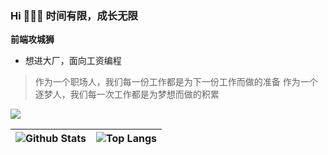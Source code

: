 ### Hi 👋👋👋 时间有限，成长无限

**前端攻城狮**

- 想进大厂，面向工资编程

> 作为一个职场人，我们每一份工作都是为下一份工作而做的准备
> 作为一个逐梦人，我们每一次工作都是为梦想而做的积累

![](https://visitor-badge.glitch.me/badge?page_id=Leiloloaa)

| ![Github Stats](https://github-readme-stats.vercel.app/api?username=Leiloloaa&show_icons=true&theme=buefy) | ![Top Langs](https://github-readme-stats.vercel.app/api/top-langs/?username=Leiloloaa&show_icons=true&theme=buefy&layout=compact) |
| -- | -- |

<!--
**Leiloloaa/Leiloloaa** is a ✨ _special_ ✨ repository because its `README.md` (this file) appears on your GitHub profile.

Here are some ideas to get you started:

- 🔭 I’m currently working on ...
- 🌱 I’m currently learning ...
- 👯 I’m looking to collaborate on ...
- 🤔 I’m looking for help with ...
- 💬 Ask me about ...
- 📫 How to reach me: ...
- 😄 Pronouns: ...
- ⚡ Fun fact: ...
-->
